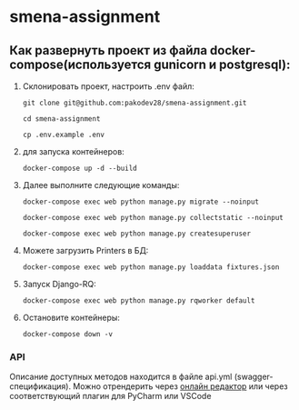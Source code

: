 # smena-assignment

## Как развернуть проект из файла docker-compose(используется gunicorn и postgresql):
1. Склонировать проект, настроить .env файл:
    ```
    git clone git@github.com:pakodev28/smena-assignment.git
    ```
    ```
    cd smena-assignment
    ```
    ```
    cp .env.example .env
    ```
2. для запуска контейнеров:
    ```
    docker-compose up -d --build
    ```
3. Далее выполните следующие команды:
    ```
    docker-compose exec web python manage.py migrate --noinput
    ```
    ```
    docker-compose exec web python manage.py collectstatic --noinput
    ```
    ```
    docker-compose exec web python manage.py createsuperuser
    ```

4. Можете загрузить Printers в БД:
    ```
    docker-compose exec web python manage.py loaddata fixtures.json
    ```

5. Запуск Django-RQ:
    ```
    docker-compose exec web python manage.py rqworker default
    ```
6. Остановите контейнеры:
    ```
    docker-compose down -v
    ```

### API

Описание доступных методов находится в файле api.yml (swagger-спецификация). Можно отрендерить через [онлайн редактор](https://editor.swagger.io/) или через соответствующий плагин для PyCharm или VSCode
